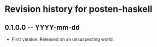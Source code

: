 # Revision history for posten-haskell

## 0.1.0.0 -- YYYY-mm-dd

* First version. Released on an unsuspecting world.
